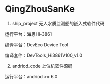# QingZhouSanKe

1. ship_project
无人水质监测船的嵌入式软件代码

运行平台：海思Hi-3861

编译平台：DevEco Device Tool

编译套件：DevTools_Hi3861V100_v1.0

2. andriod_code
上位机软件源码

运行平台：andriod >= 6.0
